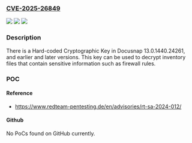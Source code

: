 ### [CVE-2025-26849](https://cve.mitre.org/cgi-bin/cvename.cgi?name=CVE-2025-26849)
![](https://img.shields.io/static/v1?label=Product&message=Docusnap&color=blue)
![](https://img.shields.io/static/v1?label=Version&message=13.0.1440.24261%20&color=brightgreen)
![](https://img.shields.io/static/v1?label=Vulnerability&message=CWE-1394%20Use%20of%20Default%20Cryptographic%20Key&color=brightgreen)

### Description

There is a Hard-coded Cryptographic Key in Docusnap 13.0.1440.24261, and earlier and later versions. This key can be used to decrypt inventory files that contain sensitive information such as firewall rules.

### POC

#### Reference
- https://www.redteam-pentesting.de/en/advisories/rt-sa-2024-012/

#### Github
No PoCs found on GitHub currently.

